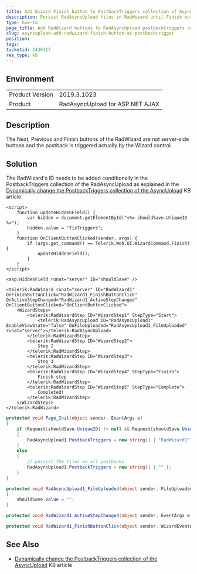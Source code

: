 ```yaml
---
title: Add Wizard Finish button to PostbackTriggers collection of AsyncUpload
description: Persist RadAsyncUpload files in RadWizard until Finish button is clicked.
type: how-to
page_title: Add RadWizard buttons to RadAsyncUpload postbacktriggers collection
slug: asyncupload-add-radwizard-finish-button-as-postbacktrigger
position: 
tags: 
ticketid: 1436317
res_type: kb
---
```


## Environment
<table>
	<tbody>
		<tr>
			<td>Product Version</td>
			<td>2019.3.1023</td>
		</tr>
		<tr>
			<td>Product</td>
			<td>RadAsyncUpload for ASP.NET AJAX</td>
		</tr>
	</tbody>
</table>


## Description

The Next, Previous and Finish buttons of the RadWizard are not server-side buttons and the postback is triggered actually by the Wizard control.

## Solution

The RadWizard's ID needs to be added conditionally in the PostbackTriggers collection of the RadAsyncUpload as explained in the [Dynamically change the PostbackTriggers collection of the AsyncUpload](https://www.telerik.com/support/kb/aspnet-ajax/upload-(async)/details/dynamically-change-the-postbacktriggers-collection-of-the-asyncupload) KB article.

````ASPNET
<script>
    function updateHiddenField() {
        var hidden = document.getElementById("<%= shouldSave.UniqueID %>");
        hidden.value = "fixTriggers";
    }
    function OnClientButtonClicked(sender, args) {
        if (args.get_command() == Telerik.Web.UI.WizardCommand.Finish) {
            updateHiddenField();
        }
    }
</script>

<asp:HiddenField runat="server" ID="shouldSave" />

<telerik:RadWizard runat="server" ID="RadWizard1" OnFinishButtonClick="RadWizard1_FinishButtonClick" OnActiveStepChanged="RadWizard1_ActiveStepChanged" OnClientButtonClicked="OnClientButtonClicked">
    <WizardSteps>
        <telerik:RadWizardStep ID="WizardStep1" StepType="Start">
            <telerik:RadAsyncUpload ID="RadAsyncUpload1" EnableViewState="false" OnFileUploaded="RadAsyncUpload1_FileUploaded" runat="server"></telerik:RadAsyncUpload>
        </telerik:RadWizardStep>
        <telerik:RadWizardStep ID="WizardStep2">
            Step 2
        </telerik:RadWizardStep>
        <telerik:RadWizardStep ID="WizardStep3">
            Step 3
        </telerik:RadWizardStep>
        <telerik:RadWizardStep ID="WizardStep4" StepType="Finish">
            Finish step
        </telerik:RadWizardStep>
        <telerik:RadWizardStep ID="WizardStep5" StepType="Complete">
            Completed!
        </telerik:RadWizardStep>
    </WizardSteps>
</telerik:RadWizard>
````

````C#
protected void Page_Init(object sender, EventArgs e)
{
    if (Request[shouldSave.UniqueID] != null && Request[shouldSave.UniqueID].ToString() == "fixTriggers")
    {
        RadAsyncUpload1.PostbackTriggers = new string[] { "RadWizard1" };
    }
    else
    {
        // persist the files on all postbacks
        RadAsyncUpload1.PostbackTriggers = new string[] { "" };
    }
}

protected void RadAsyncUpload1_FileUploaded(object sender, FileUploadedEventArgs e)
{
    shouldSave.Value = "";
}

protected void RadWizard1_ActiveStepChanged(object sender, EventArgs e) { }

protected void RadWizard1_FinishButtonClick(object sender, WizardEventArgs e) { }

````

## See Also

*  [Dynamically change the PostbackTriggers collection of the AsyncUpload](https://www.telerik.com/support/kb/aspnet-ajax/upload-(async)/details/dynamically-change-the-postbacktriggers-collection-of-the-asyncupload) KB article
